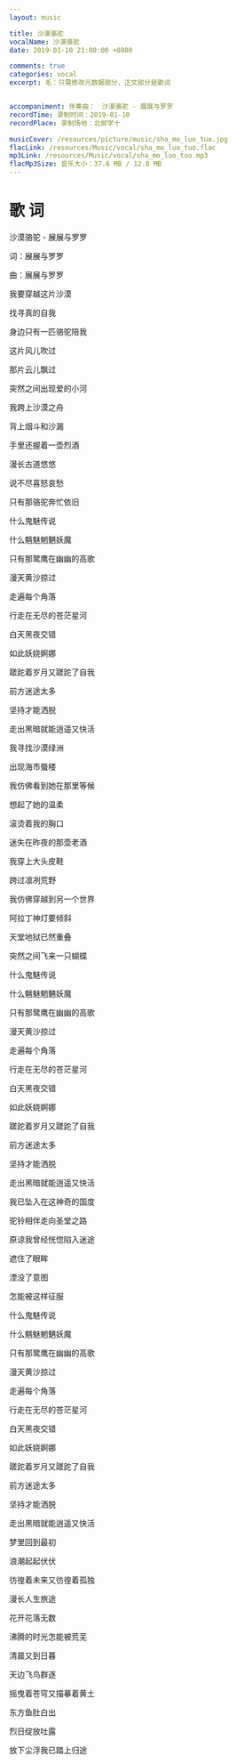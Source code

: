 ```yaml
---
layout: music

title: 沙漠骆驼
vocalName: 沙漠骆驼
date: 2019-01-10 21:00:00 +0800

comments: true
categories: vocal
excerpt: 毛：只需修改元数据部分，正文部分是歌词


accompaniment: 伴奏曲：　沙漠骆驼 - 展展与罗罗
recordTime: 录制时间：2019-01-10
recordPlace: 录制场地：北邮学十

musicCover: /resources/picture/music/sha_mo_luo_tuo.jpg
flacLink: /resources/Music/vocal/sha_mo_luo_tuo.flac
mp3Link: /resources/Music/vocal/sha_mo_luo_tuo.mp3
flacMp3Size: 音乐大小：37.6 MB / 12.8 MB
---
```


# 歌 词

沙漠骆驼 - 展展与罗罗

词：展展与罗罗

曲：展展与罗罗

我要穿越这片沙漠

找寻真的自我

身边只有一匹骆驼陪我

这片风儿吹过

那片云儿飘过

突然之间出现爱的小河

我跨上沙漠之舟

背上烟斗和沙漏

手里还握着一壶烈酒

漫长古道悠悠

说不尽喜怒哀愁

只有那骆驼奔忙依旧

什么鬼魅传说

什么魑魅魍魉妖魔

只有那鹭鹰在幽幽的高歌

漫天黄沙掠过

走遍每个角落

行走在无尽的苍茫星河

白天黑夜交错

如此妖娆婀娜

蹉跎着岁月又蹉跎了自我

前方迷途太多

坚持才能洒脱

走出黑暗就能逍遥又快活

我寻找沙漠绿洲

出现海市蜃楼

我仿佛看到她在那里等候

想起了她的温柔

滚烫着我的胸口

迷失在昨夜的那壶老酒

我穿上大头皮鞋

跨过凛冽荒野

我仿佛穿越到另一个世界

阿拉丁神灯要倾斜

天堂地狱已然重叠

突然之间飞来一只蝴蝶

什么鬼魅传说

什么魑魅魍魉妖魔

只有那鹭鹰在幽幽的高歌

漫天黄沙掠过

走遍每个角落

行走在无尽的苍茫星河

白天黑夜交错

如此妖娆婀娜

蹉跎着岁月又蹉跎了自我

前方迷途太多

坚持才能洒脱

走出黑暗就能逍遥又快活

我已坠入在这神奇的国度

驼铃相伴走向圣堂之路

原谅我曾经恍惚陷入迷途

遮住了眼眸

湮没了意图

怎能被这样征服

什么鬼魅传说

什么魑魅魍魉妖魔

只有那鹭鹰在幽幽的高歌

漫天黄沙掠过

走遍每个角落

行走在无尽的苍茫星河

白天黑夜交错

如此妖娆婀娜

蹉跎着岁月又蹉跎了自我

前方迷途太多

坚持才能洒脱

走出黑暗就能逍遥又快活

梦里回到最初

浪潮起起伏伏

彷徨着未来又彷徨着孤独

漫长人生旅途

花开花落无数

沸腾的时光怎能被荒芜

清晨又到日暮

天边飞鸟群逐

摇曳着苍穹又描摹着黄土

东方鱼肚白出

烈日绽放吐露

放下尘浮我已踏上归途
